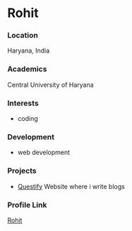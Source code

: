 # Rohit

### Location

Haryana, India

### Academics

Central University of Haryana

### Interests

- coding

### Development

- web development

### Projects

- [Questify](https://github.com/Rohit-Yadavv/questify) Website where i write blogs

### Profile Link

[Rohit](https://github.com/Rohit-Yadavv/)